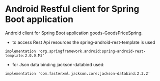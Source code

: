 # Android Restful client for Spring Boot application

Android client for Spring Boot application goods-GoodsPriceSpring.


- to access Rest Api resources the spring-android-rest-template is used

~~~
implementation 'org.springframework.android:spring-android-rest-template:2.0.0.M3'
~~~  

- for Json data binding jackson-databind used:

~~~
implementation 'com.fasterxml.jackson.core:jackson-databind:2.3.2'
~~~
